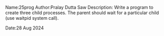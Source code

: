 Name:25prog
Author:Pralay Dutta Saw
Description:
Write a program to create three child processes. The parent should wait for a particular child (use waitpid system call).

Date:28 Aug 2024
